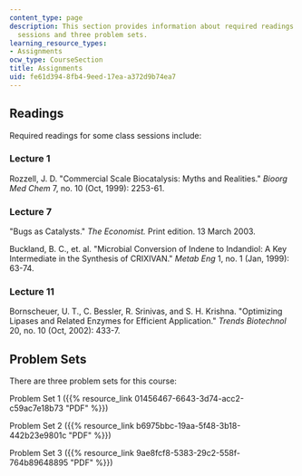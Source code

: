 ```yaml
---
content_type: page
description: This section provides information about required readings for some class
  sessions and three problem sets.
learning_resource_types:
- Assignments
ocw_type: CourseSection
title: Assignments
uid: fe61d394-8fb4-9eed-17ea-a372d9b74ea7
---
```


Readings
--------

Required readings for some class sessions include:

### Lecture 1

Rozzell, J. D. "Commercial Scale Biocatalysis: Myths and Realities." _Bioorg Med Chem_ 7, no. 10 (Oct, 1999): 2253-61.

### Lecture 7

"Bugs as Catalysts." _The Economist._ Print edition. 13 March 2003.

Buckland, B. C., et. al. "Microbial Conversion of Indene to Indandiol: A Key Intermediate in the Synthesis of CRIXIVAN." _Metab Eng_ 1, no. 1 (Jan, 1999): 63-74.

### Lecture 11

Bornscheuer, U. T., C. Bessler, R. Srinivas, and S. H. Krishna. "Optimizing Lipases and Related Enzymes for Efficient Application." _Trends Biotechnol_ 20, no. 10 (Oct, 2002): 433-7.

Problem Sets
------------

There are three problem sets for this course:

Problem Set 1 ({{% resource_link 01456467-6643-3d74-acc2-c59ac7e18b73 "PDF" %}})

Problem Set 2 ({{% resource_link b6975bbc-19aa-5f48-3b18-442b23e9801c "PDF" %}})

Problem Set 3 ({{% resource_link 9ae8fcf8-5383-29c2-558f-764b89648895 "PDF" %}})